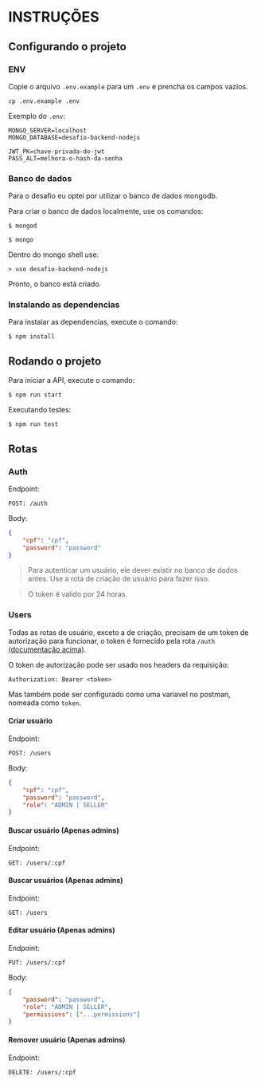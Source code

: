 # INSTRUÇÕES

## Configurando o projeto

### ENV

Copie o arquivo `.env.example` para um `.env` e prencha os campos vazios.

```shell
cp .env.example .env
```

Exemplo do `.env`:

```env
MONGO_SERVER=localhost
MONGO_DATABASE=desafio-backend-nodejs

JWT_PK=chave-privada-do-jwt
PASS_ALT=melhora-o-hash-da-senha
```

### Banco de dados

Para o desafio eu optei por utilizar o banco de dados mongodb.

Para criar o banco de dados localmente, use os comandos:

```shell
$ mongod

$ mongo
```

Dentro do mongo shell use:

```
> use desafio-backend-nodejs
```

Pronto, o banco está criado.

### Instalando as dependencias

Para instalar as dependencias, execute o comando:

```shell
$ npm install
```

## Rodando o projeto

Para iniciar a API, execute o comando:

```shell
$ npm run start
```

Executando testes:

```shell
$ npm run test
```

## Rotas

### Auth

Endpoint:
```shell
POST: /auth
```

Body:
```json
{
	"cpf": "cpf",
	"password": "password"
}
```

> Para autenticar um usuário, ele dever existir no banco de dados antes.
> Use a rota de criação de usuário para fazer isso.

> O token é valido por 24 horas.

### Users

Todas as rotas de usuário, exceto a de criação, precisam de um token de autorização
para funcionar, o token é fornecido pela rota `/auth` [(documentação acima)](#auth).

O token de autorização pode ser usado nos headers da requisição:
```shell
Authorization: Bearer <token>
```

Mas também pode ser configurado como uma variavel no postman, nomeada como `token`.

#### Criar usuário

Endpoint:
```shell
POST: /users
```

Body:
```json
{
	"cpf": "cpf",
	"password": "password",
	"role": "ADMIN | SELLER"
}
```

#### Buscar usuário (Apenas admins)

Endpoint:
```shell
GET: /users/:cpf
```

#### Buscar usuários (Apenas admins)

Endpoint:
```shell
GET: /users
```

#### Editar usuário (Apenas admins)

Endpoint:
```shell
PUT: /users/:cpf
```

Body:
```json
{
	"password": "password",
	"role": "ADMIN | SELLER",
	"permissions": ["...permissions"]
}
```

#### Remover usuário (Apenas admins)

Endpoint:
```shell
DELETE: /users/:cpf
```
